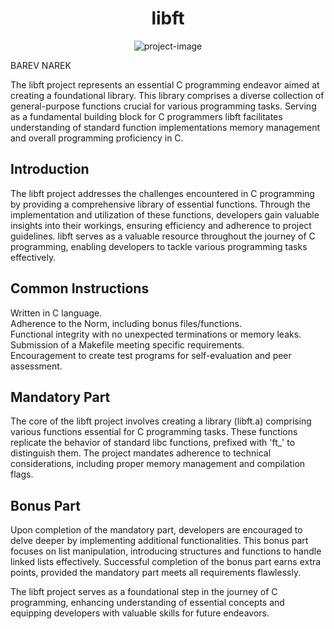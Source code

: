 <h1 align="center" id="title">libft</h1>

<p align="center"><img src="https://socialify.git.ci/natamazy/libft/image?font=Bitter&amp;language=1&amp;name=1&amp;owner=1&amp;theme=Auto" alt="project-image"></p>
BAREV NAREK
<p id="description">The libft project represents an essential C programming endeavor aimed at creating a foundational library. This library comprises a diverse collection of general-purpose functions crucial for various programming tasks. Serving as a fundamental building block for C programmers libft facilitates understanding of standard function implementations memory management and overall programming proficiency in C.</p>

<h2>Introduction</h2>

<p>The libft project addresses the challenges encountered in C programming by providing a comprehensive library of essential functions. Through the implementation and utilization of these functions, developers gain valuable insights into their workings, ensuring efficiency and adherence to project guidelines. libft serves as a valuable resource throughout the journey of C programming, enabling developers to tackle various programming tasks effectively.</p>

<h2>Common Instructions</h2>

<p>Written in C language.</br>
Adherence to the Norm, including bonus files/functions.</br>
Functional integrity with no unexpected terminations or memory leaks.</br>
Submission of a Makefile meeting specific requirements.</br>
Encouragement to create test programs for self-evaluation and peer assessment.</p>

<h2>Mandatory Part</h2>

<p>The core of the libft project involves creating a library (libft.a) comprising various functions essential for C programming tasks. These functions replicate the behavior of standard libc functions, prefixed with 'ft_' to distinguish them. The project mandates adherence to technical considerations, including proper memory management and compilation flags.</p>

<h2>Bonus Part</h2>

<p>Upon completion of the mandatory part, developers are encouraged to delve deeper by implementing additional functionalities. This bonus part focuses on list manipulation, introducing structures and functions to handle linked lists effectively. Successful completion of the bonus part earns extra points, provided the mandatory part meets all requirements flawlessly.</p>

<p>The libft project serves as a foundational step in the journey of C programming, enhancing understanding of essential concepts and equipping developers with valuable skills for future endeavors.</p>
